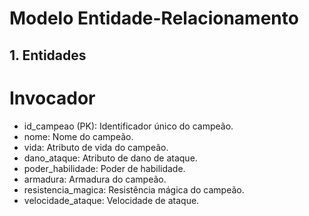 # Modelo Entidade-Relacionamento

## 1. Entidades

  # **Invocador**
- id_campeao (PK): Identificador único do campeão.
- nome: Nome do campeão.
- vida: Atributo de vida do campeão.
- dano_ataque: Atributo de dano de ataque.
- poder_habilidade: Poder de habilidade.
- armadura: Armadura do campeão.
- resistencia_magica: Resistência mágica do campeão.
- velocidade_ataque: Velocidade de ataque.

